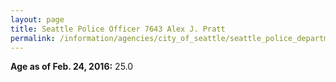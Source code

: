 ```yaml
---
layout: page
title: Seattle Police Officer 7643 Alex J. Pratt
permalink: /information/agencies/city_of_seattle/seattle_police_department/copbook/7643/
---
```


**Age as of Feb. 24, 2016:** 25.0
